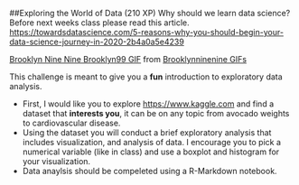 ##Exploring the World of Data (210 XP) 
Why should we learn data science? Before next weeks class please read this article. https://towardsdatascience.com/5-reasons-why-you-should-begin-your-data-science-journey-in-2020-2b4a0a5e4239

<div class="tenor-gif-embed" data-postid="17561248" data-share-method="host" data-width="100%" data-aspect-ratio="1.7785714285714287"><a href="https://tenor.com/view/brooklyn-nine-nine-brooklyn99-statistical-statistical-analysis-analysis-gif-17561248">Brooklyn Nine Nine Brooklyn99 GIF</a> from <a href="https://tenor.com/search/brooklynninenine-gifs">Brooklynninenine GIFs</a></div><script type="text/javascript" async src="https://tenor.com/embed.js"></script>

This challenge is meant to give you a **fun** introduction to exploratory data analysis. 
* First, I would like you to explore https://www.kaggle.com and find a dataset that **interests you**, it can be on any topic from avocado weights to cardiovascular disease. 
* Using the dataset you will conduct a brief exploratory analysis that includes visualization, and analysis of data. I encourage you to pick a numerical variable (like in class) and use a boxplot and histogram for your visualization. 
* Data anaylsis should be compeleted using a R-Markdown notebook. 



